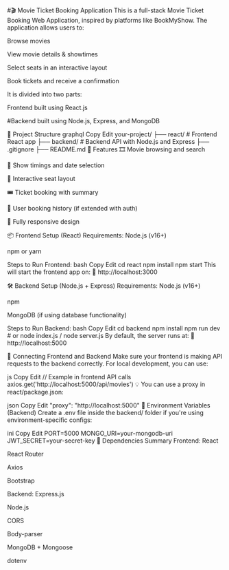 
#🎬 Movie Ticket Booking Application
This is a full-stack Movie Ticket Booking Web Application, inspired by platforms like BookMyShow. The application allows users to:

Browse movies

View movie details & showtimes

Select seats in an interactive layout

Book tickets and receive a confirmation

It is divided into two parts:

Frontend built using React.js

#Backend built using Node.js, Express, and  MongoDB

🧰 Project Structure
graphql
Copy
Edit
your-project/
├── react/          # Frontend React app
├── backend/        # Backend API with Node.js and Express
├── .gitignore
├── README.md
🚀 Features
🎞️ Movie browsing and search

📅 Show timings and date selection

💺 Interactive seat layout

🎟️ Ticket booking with summary

👤 User booking history (if extended with auth)

📱 Fully responsive design

📦 Frontend Setup (React)
Requirements:
Node.js (v16+)

npm or yarn

Steps to Run Frontend:
bash
Copy
Edit
cd react
npm install
npm start
This will start the frontend app on:
📍 http://localhost:3000

🛠 Backend Setup (Node.js + Express)
Requirements:
Node.js (v16+)

npm

MongoDB (if using database functionality)

Steps to Run Backend:
bash
Copy
Edit
cd backend
npm install
npm run dev  # or node index.js / node server.js
By default, the server runs at:
📍 http://localhost:5000

🔗 Connecting Frontend and Backend
Make sure your frontend is making API requests to the backend correctly. For local development, you can use:

js
Copy
Edit
// Example in frontend API calls
axios.get('http://localhost:5000/api/movies')
💡 You can use a proxy in react/package.json:

json
Copy
Edit
"proxy": "http://localhost:5000"
📁 Environment Variables (Backend)
Create a .env file inside the backend/ folder if you're using environment-specific configs:

ini
Copy
Edit
PORT=5000
MONGO_URI=your-mongodb-uri
JWT_SECRET=your-secret-key
📌 Dependencies Summary
Frontend:
React

React Router

Axios

Bootstrap 

Backend:
Express.js

Node.js

CORS

Body-parser

MongoDB + Mongoose

dotenv

